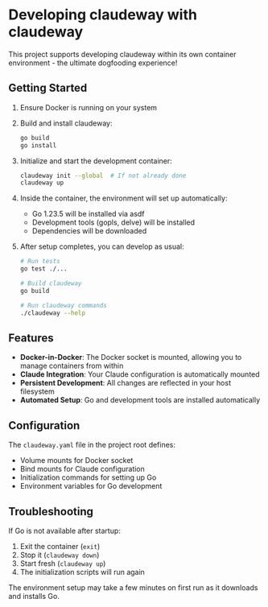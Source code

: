 # Developing claudeway with claudeway

This project supports developing claudeway within its own container environment - the ultimate dogfooding experience!

## Getting Started

1. Ensure Docker is running on your system
2. Build and install claudeway:
   ```bash
   go build
   go install
   ```

3. Initialize and start the development container:
   ```bash
   claudeway init --global  # If not already done
   claudeway up
   ```

4. Inside the container, the environment will set up automatically:
   - Go 1.23.5 will be installed via asdf
   - Development tools (gopls, delve) will be installed
   - Dependencies will be downloaded

5. After setup completes, you can develop as usual:
   ```bash
   # Run tests
   go test ./...
   
   # Build claudeway
   go build
   
   # Run claudeway commands
   ./claudeway --help
   ```

## Features

- **Docker-in-Docker**: The Docker socket is mounted, allowing you to manage containers from within
- **Claude Integration**: Your Claude configuration is automatically mounted
- **Persistent Development**: All changes are reflected in your host filesystem
- **Automated Setup**: Go and development tools are installed automatically

## Configuration

The `claudeway.yaml` file in the project root defines:
- Volume mounts for Docker socket
- Bind mounts for Claude configuration
- Initialization commands for setting up Go
- Environment variables for Go development

## Troubleshooting

If Go is not available after startup:
1. Exit the container (`exit`)
2. Stop it (`claudeway down`)
3. Start fresh (`claudeway up`)
4. The initialization scripts will run again

The environment setup may take a few minutes on first run as it downloads and installs Go.